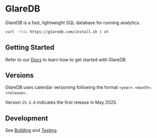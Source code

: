 # GlareDB

GlareDB is a fast, lightweight SQL database for running analytics.

```sh
curl -fsSL https://glaredb.com/install.sh | sh
```

## Getting Started

Refer to our [Docs] to learn how to get started with GlareDB.

## Versions

GlareDB uses calendar versioning following the format
`<year>.<month>.<release>`.

Version `25.5.0` indicates the first release in May 2025.

## Development

See [Building](https://glaredb.com/docs/development/building) and
[Testing](https://glaredb.com/docs/development/testing).

[Docs]: https://glaredb.com/docs

